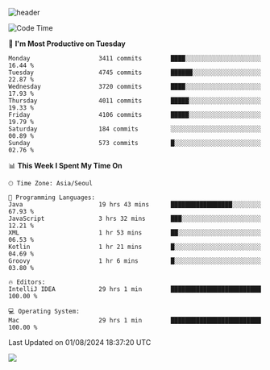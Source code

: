![header](https://capsule-render.vercel.app/api?type=Egg&color=timeAuto&height=300&section=header&text=PoPo&fontSize=90&animation=fadeIn)

  <!--START_SECTION:waka-->
![Code Time](http://img.shields.io/badge/Code%20Time-1%2C808%20hrs%2020%20mins-blue)

📅 **I'm Most Productive on Tuesday** 

```text
Monday                   3411 commits        ████░░░░░░░░░░░░░░░░░░░░░   16.44 % 
Tuesday                  4745 commits        ██████░░░░░░░░░░░░░░░░░░░   22.87 % 
Wednesday                3720 commits        ████░░░░░░░░░░░░░░░░░░░░░   17.93 % 
Thursday                 4011 commits        █████░░░░░░░░░░░░░░░░░░░░   19.33 % 
Friday                   4106 commits        █████░░░░░░░░░░░░░░░░░░░░   19.79 % 
Saturday                 184 commits         ░░░░░░░░░░░░░░░░░░░░░░░░░   00.89 % 
Sunday                   573 commits         █░░░░░░░░░░░░░░░░░░░░░░░░   02.76 % 
```


📊 **This Week I Spent My Time On** 

```text
🕑︎ Time Zone: Asia/Seoul

💬 Programming Languages: 
Java                     19 hrs 43 mins      █████████████████░░░░░░░░   67.93 % 
JavaScript               3 hrs 32 mins       ███░░░░░░░░░░░░░░░░░░░░░░   12.21 % 
XML                      1 hr 53 mins        ██░░░░░░░░░░░░░░░░░░░░░░░   06.53 % 
Kotlin                   1 hr 21 mins        █░░░░░░░░░░░░░░░░░░░░░░░░   04.69 % 
Groovy                   1 hr 6 mins         █░░░░░░░░░░░░░░░░░░░░░░░░   03.80 % 

🔥 Editors: 
IntelliJ IDEA            29 hrs 1 min        █████████████████████████   100.00 % 

💻 Operating System: 
Mac                      29 hrs 1 min        █████████████████████████   100.00 % 
```


 Last Updated on 01/08/2024 18:37:20 UTC
<!--END_SECTION:waka-->



<img src="https://capsule-render.vercel.app/api?type=Egg&color=timeAuto&height=300&section=footer&text=PoPo&fontSize=90&animation=fadeIn&reversal=true" />
